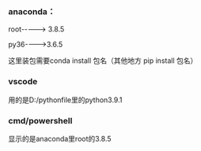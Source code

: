 ### anaconda：

root-----> 3.8.5

py36---->3.6.5

这里装包需要conda install 包名（其他地方 pip install 包名）



### vscode

用的是D:/pythonfile里的python3.9.1



### cmd/powershell

显示的是anaconda里root的3.8.5







